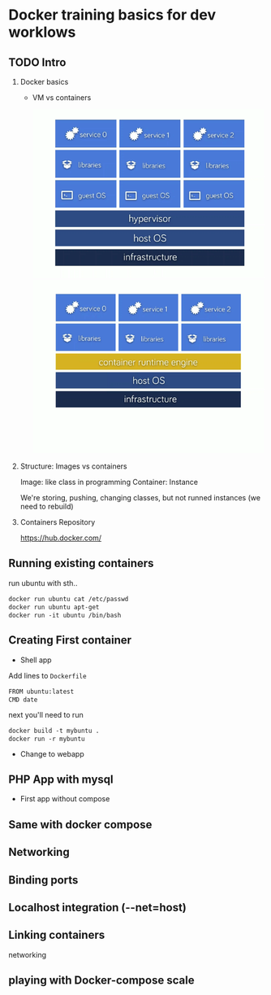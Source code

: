 # Docker training basics for dev worklows

## TODO Intro

1.  Docker basics
    -   VM vs containers

        [![img](res/docker-training-vm.png)](res/docker-training-vm.png)
        [![img](res/docker-training-containers.png)](res/docker-training-containers.png)

2.  Structure: Images vs containers

    Image: like class in programming
    Container: Instance

    We're storing, pushing, changing classes, but not runned instances
    (we need to rebuild)

1.  Containers Repository

    <https://hub.docker.com/>

## Running existing containers

run ubuntu with sth..

```
docker run ubuntu cat /etc/passwd
docker run ubuntu apt-get
docker run -it ubuntu /bin/bash
```

## Creating First container

-   Shell app

Add lines to `Dockerfile`
```
FROM ubuntu:latest
CMD date
```
next you'll need to run

```
docker build -t mybuntu .
docker run -r mybuntu
```

-   Change to webapp

## PHP App with mysql

-   First app without compose

## Same with docker compose



## Networking

## Binding ports

## Localhost integration (--net=host)

## Linking containers

networking

## playing with Docker-compose scale
